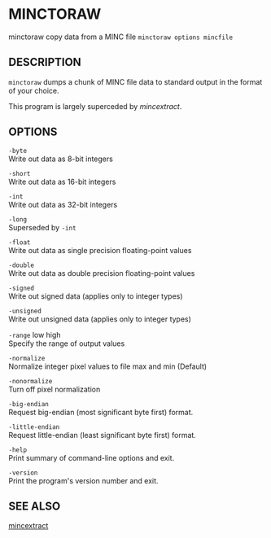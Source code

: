 # MINCTORAW

minctoraw copy data from a MINC file
`minctoraw options mincfile`

## DESCRIPTION

`minctoraw` dumps a chunk of MINC file data to standard output in the format of your choice.

This program is largely superceded by *mincextract*.

## OPTIONS

`-byte`  
Write out data as 8-bit integers

`-short`  
Write out data as 16-bit integers

`-int`  
Write out data as 32-bit integers

`-long`  
Superseded by `-int`

`-float`  
Write out data as single precision floating-point values

`-double`  
Write out data as double precision floating-point values

`-signed`  
Write out signed data (applies only to integer types)

`-unsigned`  
Write out unsigned data (applies only to integer types)

`-range` low high  
Specify the range of output values

`-normalize`  
Normalize integer pixel values to file max and min (Default)

`-nonormalize`  
Turn off pixel normalization

`-big-endian`  
Request big-endian (most significant byte first) format.

`-little-endian`  
Request little-endian (least significant byte first) format.

`-help`  
Print summary of command-line options and exit.

`-version`  
Print the program's version number and exit.

## SEE ALSO

[mincextract](mincextract.md)

